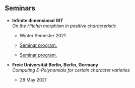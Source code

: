 ## Seminars

- **Infinite dimensional GIT**  
  *On the Hitchin morphism in positive characteristic*  
  - Winter Semester 2021
  - <a href="documents/seminars/Program_Infinite_dimensional_GIT.pdf" target="_blank">Seminar program.</a>

  - <a href="documents/Program_Infinite_dimensional_GIT.pdf" target="_blank">Seminar program.</a>


- **Freie Universität Berlin, Berlin, Germany**  
  *Computing E-Polynomials for certain character varieties*  
  - 28 May 2021

